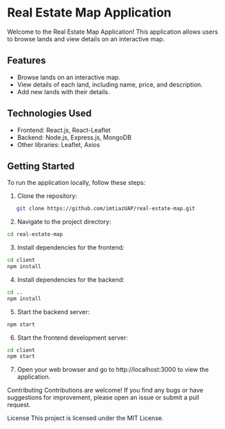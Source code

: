 # Real Estate Map Application

Welcome to the Real Estate Map Application! This application allows users to browse lands and view details on an interactive map.

## Features

- Browse lands on an interactive map.
- View details of each land, including name, price, and description.
- Add new lands with their details.

## Technologies Used

- Frontend: React.js, React-Leaflet
- Backend: Node.js, Express.js, MongoDB
- Other libraries: Leaflet, Axios

## Getting Started

To run the application locally, follow these steps:

1. Clone the repository:
```bash
   git clone https://github.com/imtiazUAP/real-estate-map.git
```

2. Navigate to the project directory:
```bash
cd real-estate-map
```

3. Install dependencies for the frontend:
```bash
cd client
npm install
```

4. Install dependencies for the backend:
```bash
cd ..
npm install
```

5. Start the backend server:
```bash
npm start
```

6. Start the frontend development server:
```bash
cd client
npm start
```

7. Open your web browser and go to http://localhost:3000 to view the application.

Contributing
Contributions are welcome! If you find any bugs or have suggestions for improvement, please open an issue or submit a pull request.

License
This project is licensed under the MIT License.
